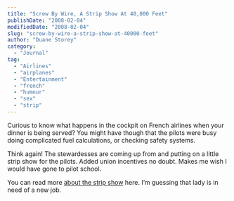 ```yaml
---
title: "Screw By Wire, A Strip Show At 40,000 Feet"
publishDate: "2008-02-04"
modifiedDate: "2008-02-04"
slug: "screw-by-wire-a-strip-show-at-40000-feet"
author: "Duane Storey"
category:
  - "Journal"
tag:
  - "Airlines"
  - "airplanes"
  - "Entertainment"
  - "french"
  - "humour"
  - "sex"
  - "strip"
---
```


Curious to know what happens in the cockpit on French airlines when your dinner is being served? You might have though that the pilots were busy doing complicated fuel calculations, or checking safety systems.

Think again! The stewardesses are coming up from and putting on a little strip show for the pilots. Added union incentives no doubt. Makes me wish I would have gone to pilot school.

  
  
You can read more [about the strip show](http://www.dailymail.co.uk/pages/live/articles/news/worldnews.html?in_article_id=511677&in_page_id=1811) here. I’m guessing that lady is in need of a new job.